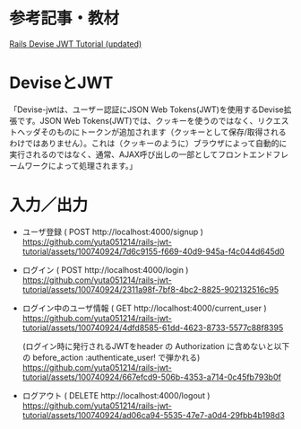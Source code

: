 # 参考記事・教材
[Rails Devise JWT Tutorial (updated)](https://dakotaleemartinez.com/tutorials/devise-jwt-api-only-mode-for-authentication/)

# DeviseとJWT
「Devise-jwtは、ユーザー認証にJSON Web Tokens(JWT)を使用するDevise拡張です。JSON Web Tokens(JWT)では、クッキーを使うのではなく、リクエストヘッダそのものにトークンが追加されます（クッキーとして保存/取得されるわけではありません）。これは（クッキーのように）ブラウザによって自動的に実行されるのではなく、通常、AJAX呼び出しの一部としてフロントエンドフレームワークによって処理されます。」


# 入力／出力
- ユーザ登録 ( POST http://localhost:4000/signup )  
  https://github.com/yuta051214/rails-jwt-tutorial/assets/100740924/7d6c9155-f669-40d9-945a-f4c044d645d0

- ログイン ( POST http://localhost:4000/login )  
  https://github.com/yuta051214/rails-jwt-tutorial/assets/100740924/2311a98f-7bf8-4bc2-8825-902132516c95

- ログイン中のユーザ情報 ( GET http://localhost:4000/current_user )  
  https://github.com/yuta051214/rails-jwt-tutorial/assets/100740924/4dfd8585-61dd-4623-8733-5577c88f8395

  (ログイン時に発行されるJWTをheader の Authorization に含めないと以下の before_action :authenticate_user! で弾かれる)  
  https://github.com/yuta051214/rails-jwt-tutorial/assets/100740924/667efcd9-506b-4353-a714-0c45fb793b0f

- ログアウト ( DELETE http://localhost:4000/logout )  
  https://github.com/yuta051214/rails-jwt-tutorial/assets/100740924/ad06ca94-5535-47e7-a0d4-29fbb4b198d3

